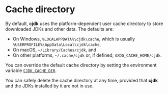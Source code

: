 <!--
This file is part of cjdk.
Copyright 2022, Board of Regents of the University of Wisconsin System
SPDX-License-Identifier: MIT
--->

# Cache directory

By default, **cjdk** uses the platform-dependent user cache directory to store
downloaded JDKs and other data.
The defaults are:

- On Windows, `%LOCALAPPDATA%\cjdk\cache`, which is usually
  `%USERPROFILE%\AppData\Local\cjdk\cache`,
- On macOS, `~/Library/Caches/cjdk`, and
- On other platforms, `~/.cache/cjdk` or, if defined, `$XDG_CACHE_HOME/cjdk`.

You can override the default cache directory by setting the environment
variable [`CJDK_CACHE_DIR`](environ-cjdk-cache-dir).

You can safely delete the cache directory at any time, provided that **cjdk**
and the JDKs installed by it are not in use.
